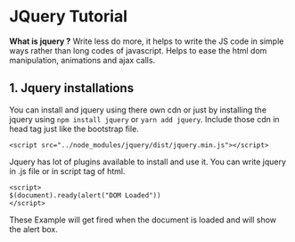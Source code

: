 # JQuery Tutorial

**What is jquery ?**
Write less do more, it helps to write the JS code in simple ways rather than long codes of javascript. Helps to ease the html dom manipulation, animations and ajax calls.

## 1. Jquery installations

You can install and jquery using there own cdn or just by installing the jquery using `npm install jquery` or `yarn add jquery`.
Include those cdn in head tag just like the bootstrap file.

```
<script src="../node_modules/jquery/dist/jquery.min.js"></script>
```

Jquery has lot of plugins available to install and use it.
You can write jquery in .js file or in script tag of html.

```
<script>
$(document).ready(alert("DOM Loaded"))
</script>
```

These Example will get fired when the document is loaded and will show the alert box.
